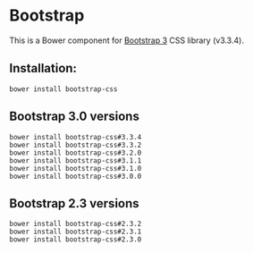 # Bootstrap


This is a Bower component for [Bootstrap 3](http://getbootstrap.com/) CSS library (v3.3.4).

## Installation:

`bower install bootstrap-css`

## Bootstrap 3.0 versions

```
bower install bootstrap-css#3.3.4
bower install bootstrap-css#3.3.2
bower install bootstrap-css#3.2.0
bower install bootstrap-css#3.1.1
bower install bootstrap-css#3.1.0
bower install bootstrap-css#3.0.0
```


## Bootstrap 2.3 versions

```
bower install bootstrap-css#2.3.2
bower install bootstrap-css#2.3.1
bower install bootstrap-css#2.3.0
```
